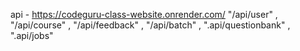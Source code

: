 api -  https://codeguru-class-website.onrender.com/
"/api/user" , "/api/course" , "/api/feedback" , "/api/batch" , ".api/questionbank" , ".api/jobs"
